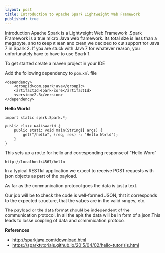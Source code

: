 ```yaml
---
layout: post
title: Introduction to Apache Spark Lightweight Web Framework
published: true
---
```


Introduction
Apache Spark is a Lightweight Web Framework .Spark Framework is a true micro Java web framework. Its total size is less than a megabyte, and to keep it lean and clean we decided to cut support for Java 7 in Spark 2. If you are stuck with Java 7 for whatever reason, you unfortunately have to have to use Spark 1.

To get started create a maven project in your IDE

Add the following dependency to `pom.xml` file

```
<dependency>
    <groupId>com.sparkjava</groupId>
    <artifactId>spark-core</artifactId>
    <version>2.3</version>
</dependency>
```

**Hello World**

```
import static spark.Spark.*;

public class HelloWorld {
    public static void main(String[] args) {
        get("/hello", (req, res) -> "Hello World");
    }
}
```

This sets up a route for hello and corresponding response of "Hello Word"

```
http://localhost:4567/hello
```

In a typical RESTful application we expect to receive POST requests with json objects as part of the payload.

As far as the communication protocol goes the data is just a text.

Our job will be to check the code is well-formed JSON, that it corresponds to the expected structure, that the values are in the valid ranges, etc.

The payload or the data format should be independent of the communication protocol.
In all the apis the data will be in form of a json.This leads to losse coupling of data and commnication protocol.


**References**

- http://sparkjava.com/download.html
- https://sparktutorials.github.io/2015/04/02/hello-tutorials.html

